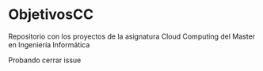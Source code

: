 # ObjetivosCC
Repositorio con los proyectos de la asignatura Cloud Computing del Master en Ingeniería Informática

Probando cerrar issue
